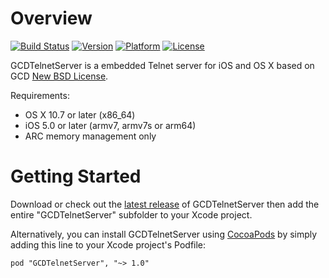 Overview
========

[![Build Status](https://travis-ci.org/swisspol/GCDTelnetServer.svg?branch=master)](https://travis-ci.org/swisspol/GCDTelnetServer)
[![Version](http://cocoapod-badges.herokuapp.com/v/GCDTelnetServer/badge.png)](http://cocoadocs.org/docsets/GCDTelnetServer)
[![Platform](http://cocoapod-badges.herokuapp.com/p/GCDTelnetServer/badge.png)](https://github.com/swisspol/GCDTelnetServer)
[![License](http://img.shields.io/cocoapods/l/GCDTelnetServer.svg)](LICENSE)

GCDTelnetServer is a embedded Telnet server for iOS and OS X based on GCD [New BSD License](LICENSE).

Requirements:
* OS X 10.7 or later (x86_64)
* iOS 5.0 or later (armv7, armv7s or arm64)
* ARC memory management only

Getting Started
===============

Download or check out the [latest release](https://github.com/swisspol/GCDTelnetServer/releases) of GCDTelnetServer then add the entire "GCDTelnetServer" subfolder to your Xcode project.

Alternatively, you can install GCDTelnetServer using [CocoaPods](http://cocoapods.org/) by simply adding this line to your Xcode project's Podfile:
```
pod "GCDTelnetServer", "~> 1.0"
```
